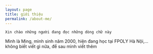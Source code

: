 ```yaml
---
layout: page
title: giới thiệu
permalink: /about-me/
---
```


    Xin chào những người đang đọc những dòng chữ này
Mình là Ming, mình sinh năm 2000, hiện đang học tại FPOLY Hà Nội,... không biết viết gì nữa, để sau mình viết thêm

